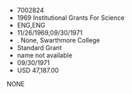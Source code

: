 * 7002824
* 1969 Institutional Grants For Science
* ENG,ENG
* 11/26/1969,09/30/1971
*  . None, Swarthmore College
* Standard Grant
*   name not available
* 09/30/1971
* USD 47,187.00

NONE